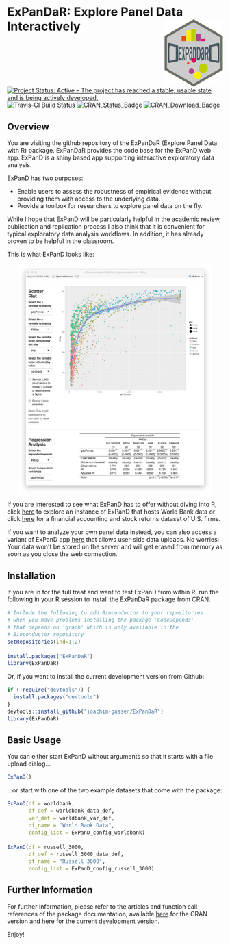 
ExPanDaR: Explore Panel Data Interactively <img src="logo.png" align="right" />
===============================================================================

[![Project Status: Active – The project has reached a stable, usable state and is being actively developed.](http://www.repostatus.org/badges/latest/active.svg)](http://www.repostatus.org/#active) [![Travis-CI Build Status](https://travis-ci.org/joachim-gassen/ExPanDaR.svg?branch=master)](https://travis-ci.org/joachim-gassen/ExPanDaR) [![CRAN\_Status\_Badge](http://www.r-pkg.org/badges/version/ExPanDaR)](https://cran.r-project.org/package=ExPanDaR) [![CRAN\_Download\_Badge](http://cranlogs.r-pkg.org/badges/grand-total/ExPanDaR)](https://cran.r-project.org/package=ExPanDaR)

Overview
--------

You are visiting the github repository of the ExPanDaR (Explore Panel Data with R) package. ExPanDaR provides the code base for the ExPanD web app. ExPanD is a shiny based app supporting interactive exploratory data analysis.

ExPanD has two purposes:

-   Enable users to assess the robustness of empirical evidence without providing them with access to the underlying data.
-   Provide a toolbox for researchers to explore panel data on the fly.

While I hope that ExPanD will be particularly helpful in the academic review, publication and replication process I also think that it is convenient for typical exploratory data analysis workflows. In addition, it has already proven to be helpful in the classroom.

This is what ExPanD looks like:

<img src="vignettes/figures/ExPanD_simple_03.jpg" width="90%" style="display: block; margin: auto;" />

If you are interested to see what ExPanD has to offer without diving into R, click [here](https://jgassen.shinyapps.io/expand_wb/) to explore an instance of ExPanD that hosts World Bank data or click [here](https://jgassen.shinyapps.io/expand_r3/) for a financial accounting and stock returns dataset of U.S. firms.

If you want to analyze your own panel data instead, you can also access a variant of ExPanD app [here](https://jgassen.shinyapps.io/expand/) that allows user-side data uploads. No worries: Your data won't be stored on the server and will get erased from memory as soon as you close the web connection.

Installation
------------

If you are in for the full treat and want to test ExPanD from within R, run the following in your R session to install the ExPanDaR package from CRAN.

``` r
# Include the following to add Bioconductor to your repositories
# when you have problems installing the package 'CodeDepends'
# that depends on 'graph' which is only available in the 
# Bioconductor repository
setRepositories(ind=1:2)

install.packages("ExPanDaR")
library(ExPanDaR)
```

Or, if you want to install the current development version from Github:

``` r
if (!require("devtools")) {
  install.packages("devtools")
}
devtools::install_github("joachim-gassen/ExPanDaR")
library(ExPanDaR)
```

Basic Usage
-----------

You can either start ExPanD without arguments so that it starts with a file upload dialog...

``` r
ExPanD()
```

...or start with one of the two example datasets that come with the package:

``` r
ExPanD(df = worldbank,  
       df_def = worldbank_data_def, 
       var_def = worldbank_var_def,
       df_name = "World Bank Data",
       config_list = ExPanD_config_worldbank)

ExPanD(df = russell_3000,  
       df_def = russell_3000_data_def, 
       df_name = "Russell 3000",
       config_list = ExPanD_config_russell_3000)
```

Further Information
-------------------

For further information, please refer to the articles and function call references of the package documentation, available [here](https://joachim-gassen.github.io/ExPanDaR) for the CRAN version and [here](https://joachim-gassen.github.io/ExPanDaR/dev) for the current development version.

Enjoy!
